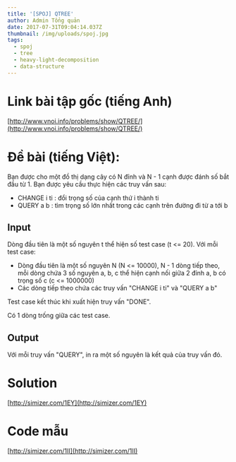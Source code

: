 ```yaml
---
title: '[SPOJ] QTREE'
author: Admin Tổng quản
date: 2017-07-31T09:04:14.037Z
thumbnail: /img/uploads/spoj.jpg
tags:
  - spoj
  - tree
  - heavy-light-decomposition
  - data-structure
---
```

# Link bài tập gốc (tiếng Anh)

[http://www.vnoi.info/problems/show/QTREE/](http://www.vnoi.info/problems/show/QTREE/)

# Đề bài (tiếng Việt):

Bạn được cho một đồ thị dạng cây có N đỉnh và N - 1 cạnh được đánh số bắt đầu từ 1. Bạn được yêu cầu thực hiện các truy vấn sau:

* CHANGE i ti : đổi trọng số của cạnh thứ i thành ti
* QUERY a b : tìm trọng số lớn nhất trong các cạnh trên đường đi từ a tới b

## Input

Dòng đầu tiên là một số nguyên t thể hiện số test case (t <= 20). Với mỗi test case:

* Dòng đầu tiên là một số nguyên N (N <= 10000), N - 1 dòng tiếp theo, mỗi dòng chứa 3 số nguyên a, b, c thể hiện cạnh nối giữa 2 đỉnh a, b có trọng số c (c <= 1000000)
* Các dòng tiếp theo chứa các truy vấn "CHANGE i ti" và "QUERY a b"

Test case kết thúc khi xuất hiện truy vấn "DONE".

Có 1 dòng trống giữa các test case.

## Output

Với mỗi truy vấn "QUERY", in ra một số nguyên là kết quả của truy vấn đó.

# Solution

[http://simizer.com/1EY](http://simizer.com/1EY)

# Code mẫu

[http://simizer.com/1II](http://simizer.com/1II)




